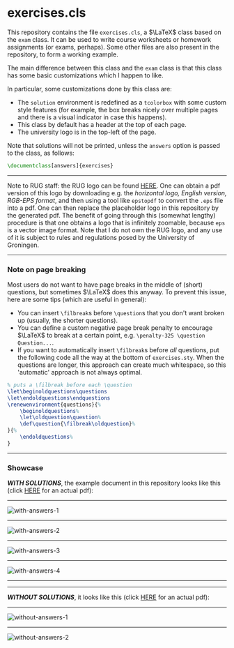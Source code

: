 # exercises.cls

This repository contains the file `exercises.cls`, a $\LaTeX$ class based on the `exam` class. It can be used to write course worksheets or homework assignments (or exams, perhaps). Some other files are also present in the repository, to form a working example.

The main difference between this class and the `exam` class is that this class has some basic customizations which I happen to like.

In particular, some customizations done by this class are:
- The `solution` environment is redefined as a `tcolorbox` with some custom style features (for example, the box breaks nicely over multiple pages and there is a visual indicator in case this happens).
- This class by default has a header at the top of each page.
- The university logo is in the top-left of the page.

Note that solutions will not be printed, unless the `answers` option is passed to the class, as follows:
```tex
\documentclass[answers]{exercises}
```

---

Note to RUG staff: the RUG logo can be found [HERE](https://www.rug.nl/about-ug/practical-matters/huisstijl/logobank-new/corporatelogo/). One can obtain a pdf version of this logo by downloading e.g. the *horizontal logo, English version, RGB-EPS format*, and then using a tool like `epstopdf` to convert the `.eps` file into a pdf. One can then replace the placeholder logo in this repository by the generated pdf. The benefit of going through this (somewhat lengthy) procedure is that one obtains a logo that is infinitely zoomable, because `eps` is a vector image format. Note that I do not own the RUG logo, and any use of it is subject to rules and regulations posed by the University of Groningen.

---

### Note on page breaking

Most users do not want to have page breaks in the middle of (short) questions, but sometimes $\LaTeX$ does this anyway. To prevent this issue, here are some tips (which are useful in general):
 - You can insert `\filbreak`s before `\question`s that you don't want broken up (usually, the shorter questions).
 - You can define a custom negative page break penalty to encourage $\LaTeX$ to break at a certain point, e.g. `\penalty-325 \question Question...`.
 - If you want to automatically insert `\filbreak`s before *all* questions, put the following code all the way at the bottom of `exercises.sty`. When the questions are longer, this approach can create much whitespace, so this 'automatic' approach is not always optimal.
```tex
% puts a \filbreak before each \question
\let\beginoldquestions\questions
\let\endoldquestions\endquestions
\renewenvironment{questions}{%
	\beginoldquestions%
    \let\oldquestion\question%
    \def\question{\filbreak\oldquestion}%
}{%
	\endoldquestions%
}
```

---

### Showcase

***WITH SOLUTIONS***, the example document in this repository looks like this (click [HERE](https://el-sambal.github.io/exercises.cls/with-answers.pdf) for an actual pdf):

---

![with-answers-1](https://github.com/user-attachments/assets/5f6ba236-86e5-4415-ade8-3e9411deb4ed)

---

![with-answers-2](https://github.com/user-attachments/assets/20deb28c-9b5e-49ef-bb5d-be8c06cb5b69)

---

![with-answers-3](https://github.com/user-attachments/assets/98273ac8-fbfc-4bf0-9164-4001db7c5641)

---

![with-answers-4](https://github.com/user-attachments/assets/bc576779-fe71-4d6e-8f29-2691c67b897a)

---

---

***WITHOUT SOLUTIONS***, it looks like this (click [HERE](https://el-sambal.github.io/exercises.cls/without-answers.pdf) for an actual pdf):

---

![without-answers-1](https://github.com/user-attachments/assets/00c90af8-da87-417b-9a08-8e2ebcdac75c)

---

![without-answers-2](https://github.com/user-attachments/assets/c525c5de-9f33-4b72-ae8b-af88873d4d6b)




